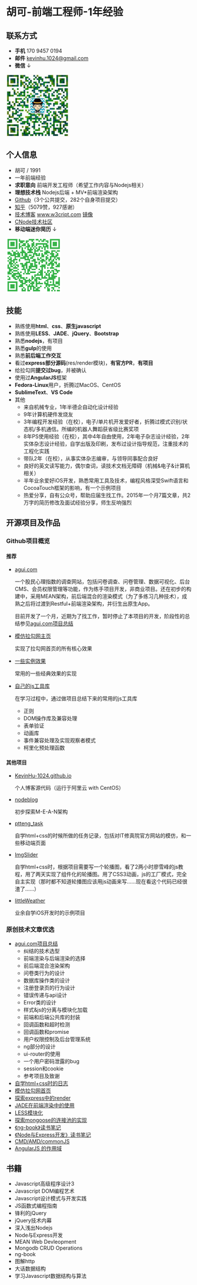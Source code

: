 # 胡可-前端工程师-1年经验

## 联系方式

- **手机** 170 9457 0194
- **邮件** <kevinhu.1024@gmail.com>
- **微信** ↓

![](weixin.png)

## 个人信息

- 胡可 / 1991
- 一年前端经验
- **求职意向** 前端开发工程师（希望工作内容与Nodejs相关）
- **理想技术栈** Nodejs后端 + MV*前端渲染架构
- [Github](https://github.com/KevinHu-1024)（3个公共提交，282个自身项目提交） 
- [知乎](https://www.zhihu.com/people/tian-hao-75-66)（5079赞，927感谢） 
- [技术博客](www.w3cript.com) www.w3cript.com [镜像](http://kevinhu-1024.github.io/)
- [CNode技术社区](http://cnodejs.org/user/darknighten)
- **移动端迷你简历** ↓

![](yidongduan.png)

## 技能

- 熟练使用**html**、**css**、**原生javascript**
- 熟练使用**LESS**、**JADE**、**jQuery**、**Bootstrap**
- 熟悉**nodejs**，有项目
- 熟悉**gulp**的使用
- 熟悉**前后端工作交互**
- 看过**express部分源码**(res/render模块)，**有官方PR**，**有项目**
- 给拉勾网**提交过bug**，并被确认
- 使用过**AngularJS**框架
- **Fedora-Linux**用户，折腾过MacOS、CentOS
- **SublimeText**、**VS Code**
- 其他
    - 来自机械专业，1年半德企自动化设计经验
    - 9年计算机硬件发烧友
    - 3年编程开发经验（在校），电子/单片机开发爱好者，折腾过模式识别/状态机/多机通信。所编的机器人舞蹈获省级比赛奖项
    - 8年PS使用经验（在校），其中4年自由使用，2年电子杂志设计经验，2年实体杂志设计经验，自学出版及印刷，发布过设计指导规范，注重技术的工程化实践
    - 带队2年（在校），从事实体杂志编审，与领导同事配合良好
    - 良好的英文读写能力，偶尔查词，读技术文档无障碍（机械&电子&计算机相关）
    - 半年业余爱好iOS开发，熟悉常用工具及技术，编程风格深受Swift语言和CocoaTouch框架的影响，有一个示例项目
    - 热爱分享，自有公众号，帮助应届生找工作。2015年一个月7篇文章，共2万字的简历修改及面试经验分享，师生反响强烈

## 开源项目及作品

### Github项目概览

#### 推荐

- [agui.com](https://github.com/KevinHu-1024/agui.com)

    一个股民心理指数的调查网站，包括问卷调查、问卷管理、数据可视化、后台CMS、会员权限管理等功能，作为练手项目开发，非商业项目。还在初步的构建中，采用MEAN架构，前后端混合的渲染模式（为了多练习几种技术），成熟之后将过渡到Restful+前端渲染架构，并衍生出原生App。
    
    目前开发了一个月，近期为了找工作，暂时停止了本项目的开发，阶段性的总结参见[agui.com项目总结](/tags/项目总结/)

- [模仿拉勾网主页](https://github.com/KevinHu-1024/other_test)

    实现了拉勾网首页的所有核心效果

- [一些实例效果]()

    常用的一些经典效果的实现

- [自己的js工具库]()

    在学习过程中，通过做项目总结下来的常用的js工具库
    
    - 正则
    - DOM操作库及兼容处理
    - 表单验证
    - 动画库
    - 事件兼容处理及实现观察者模式
    - 柯里化预处理函数

#### 其他项目

- [KevinHu-1024.github.io](https://github.com/KevinHu-1024/KevinHu-1024.github.io)

    个人博客源代码（运行于阿里云 with CentOS）
    
- [nodeblog](https://github.com/KevinHu-1024/N-blog)

    初步探索M-E-A-N架构
    
- [ptteng_task](https://github.com/KevinHu-1024/ptteng_task)

    自学html+css的时候所做的任务记录，包括对IT修真院官方网站的模仿，和一些移动端页面
    
- [ImgSlider](https://github.com/KevinHu-1024/ImgSlider)

    自学html+css时，根据项目需要写一个轮播图，看了2两小时廖雪峰的js教程，用了两天实现了组件化的轮播图。用了CSS3动画，js的工厂模式，完全自主实现（那时都不知道轮播图应该用js动画来写……现在看这个代码已经很渣了……）
    
- [littleWeather](https://github.com/KevinHu-1024/littleWeather)

    业余自学iOS开发时的示例项目

### 原创技术文章优选

- [agui.com项目总结](/tags/项目总结/)
    - 纠结的技术选型
    - 前端渲染与后端渲染的选择
    - 前后端混合渲染架构 
    - 问卷类行为的设计
    - 数据库操作类的设计
    - 注册登录页的行为设计
    - 错误传递与api设计
    - Error类的设计
    - 样式&js的分离与模块化加载
    - 前端和后端公共库的封装
    - 回调函数和超时检测
    - 回调函数和promise
    - 用户权限控制及后台管理系统
    - ng部分的设计
    - ui-router的使用
    - 一个用户密码泄露的bug
    - session和cookie
    - 参考项目及致谢
- [自学html+css时的日志](/2016/02/14/自学历程/)
- [模仿拉勾网首页](/2016/02/20/模仿拉勾网/)
- [探索express中的render](/2016/02/27/探索Express中的render/)
- [JADE在前端渲染中的使用](/2016/02/22/Jade在前端渲染中的使用/)
- [LESS模块化](/2016/02/21/LESS模块化/)
- [探索mongoose的连接池的实现](/2016/03/04/探索Mongoose连接池的实现/)
- [《ng-book》读书笔记](/tags/读书笔记/)
- [《Node与Express开发》读书笔记](/tags/读书笔记/)
- [CMD/AMD/commonJS](/2016/03/07/js的模块化/)
- [AngularJS 的作用域](/2016/03/17/深入AngularJS作用域/)

## 书籍

- Javascript高级程序设计3
- Javascript DOM编程艺术
- Javascript设计模式与开发实践
- JS函数式编程指南
- 锋利的jQuery
- jQuery技术内幕
- 深入浅出Nodejs
- Node与Express开发
- MEAN Web Devleopment
- Mongodb CRUD Operations
- ng-book
- 图解http
- 大话数据结构
- 学习Javascript数据结构与算法